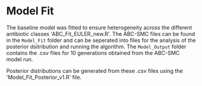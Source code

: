 # Model Fit 

The baseline model was fitted to ensure heterogeneity across the different antibiotic classes 'ABC_Fit_EULER_new.R'. The ABC-SMC files can be found in the `Model_Fit` folder and can be seperated into files for the analysis of the posterior dsitribution and running the algorithm. The `Model_Output` folder contains the .csv files for 10 generations obtained from the ABC-SMC model run. 

Posterior distributions can be generated from these .csv files using the 'Model_Fit_Posterior_v1.R' file. 


